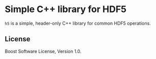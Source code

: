 # Simple C++ library for HDF5

`h5` is a simple, header-only C++ library for common HDF5 operations.

## License

Boost Software License, Version 1.0.
